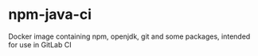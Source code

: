 # npm-java-ci
Docker image containing npm, openjdk, git and some packages, intended for use in GitLab CI
